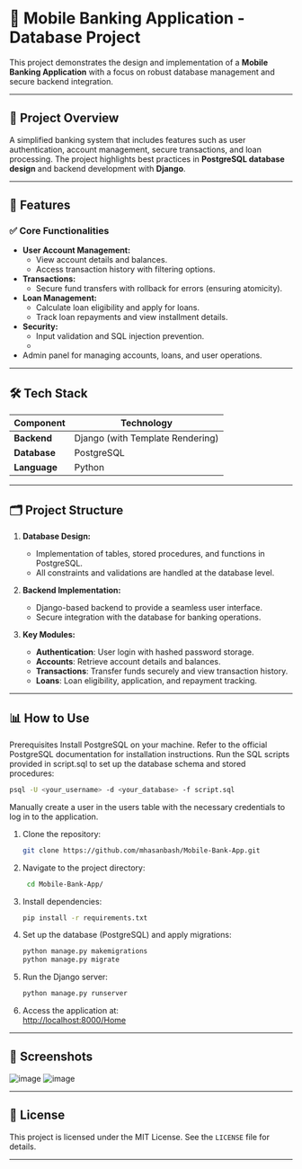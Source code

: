 
# 🌟 **Mobile Banking Application - Database Project**

This project demonstrates the design and implementation of a **Mobile Banking Application** with a focus on robust database management and secure backend integration.

---

## 📂 **Project Overview**
A simplified banking system that includes features such as user authentication, account management, secure transactions, and loan processing. The project highlights best practices in **PostgreSQL database design** and backend development with **Django**.

---

## 🚀 **Features**

### ✅ **Core Functionalities**
- **User Account Management:**
  - View account details and balances.
  - Access transaction history with filtering options.
- **Transactions:**
  - Secure fund transfers with rollback for errors (ensuring atomicity).
- **Loan Management:**
  - Calculate loan eligibility and apply for loans.
  - Track loan repayments and view installment details.
- **Security:**
  - Input validation and SQL injection prevention.
  - 
- Admin panel for managing accounts, loans, and user operations.

---

## 🛠️ **Tech Stack**

| **Component**      | **Technology**  |
|---------------------|-----------------|
| **Backend**         | Django (with Template Rendering) |
| **Database**        | PostgreSQL     |
| **Language**        | Python         |

---

## 🗂️ **Project Structure**

1. **Database Design:**  
   - Implementation of tables, stored procedures, and functions in PostgreSQL.  
   - All constraints and validations are handled at the database level.

2. **Backend Implementation:**  
   - Django-based backend to provide a seamless user interface.  
   - Secure integration with the database for banking operations.

3. **Key Modules:**
   - **Authentication**: User login with hashed password storage.
   - **Accounts**: Retrieve account details and balances.
   - **Transactions**: Transfer funds securely and view transaction history.
   - **Loans**: Loan eligibility, application, and repayment tracking.

---

## 📊 **How to Use**
Prerequisites
Install PostgreSQL on your machine.
Refer to the official PostgreSQL documentation for installation instructions.
Run the SQL scripts provided in script.sql to set up the database schema and stored procedures:
```bash
psql -U <your_username> -d <your_database> -f script.sql
```
Manually create a user in the users table with the necessary credentials to log in to the application.

1. Clone the repository:  
   ```bash
   git clone https://github.com/mhasanbash/Mobile-Bank-App.git
   ```

2. Navigate to the project directory:  
   ```bash
    cd Mobile-Bank-App/
   ```

3. Install dependencies:  
   ```bash
   pip install -r requirements.txt
   ```

4. Set up the database (PostgreSQL) and apply migrations:  
   ```bash
   python manage.py makemigrations
   python manage.py migrate
   ```

5. Run the Django server:  
   ```bash
   python manage.py runserver
   ```

6. Access the application at:  
   [http://localhost:8000/Home](http://localhost:8000/Home)

---

## 🎨 **Screenshots**
![image](https://github.com/user-attachments/assets/84919cdf-f3ba-4e52-bd38-a3858474c329)
![image](https://github.com/user-attachments/assets/4369911f-b7b9-4d35-9982-0bf878c44938)


---

## 📝 **License**
This project is licensed under the MIT License. See the `LICENSE` file for details.

---

